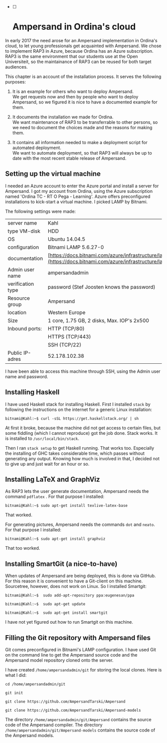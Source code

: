 * [ ] # Ampersand in Ordina's cloud

In early 2017 the need arose for an Ampersand implementation in Ordina's cloud, to let young professionals get acquainted with Ampersand. We chose to implement RAP3 in Azure, because Ordina has an Azure subscription. RAP3 is the same environment that our students use at the Open Universiteit, so the maintainance of RAP3 can be reused for both target audiences.

This chapter is an account of the installation process. It serves the following purposes:

1. It is an example for others who want to deploy Ampersand.  
   We get requests now and then by people who want to deploy Ampersand, so we figured it is nice to have a documented example for them.

2. It documents the installation we made for Ordina.  
   We want maintenance of RAP3 to be transferrable to other persons, so we need to document the choices made and the reasons for making them.

3. It contains all information needed to make a deployment script for automated deployment.  
   We want to automate deployment, so that RAP3 will always be up to date with the most recent stable release of Ampersand.

## Setting up the virtual machine

I needed an Azure account to enter the Azure portal and install a server for Ampersand. I got my account from Ordina, using the Azure subscription named 'Ordina TC - RT O Pega - Learning'. Azure offers preconfigured installations to kick-start a virtual machine. I picked LAMP by Bitnami.

The following settings were made:

|  |  |
| :--- | :--- |
| server name | Kahl |
| type VM-disk | HDD |
| OS | Ubuntu 14.04.5 |
| configuration | Bitnami LAMP 5.6.27-0 |
| documentation | [https://docs.bitnami.com/azure/infrastructure/lamp](https://docs.bitnami.com/azure/infrastructure/lamp) |
| Admin user name | ampersandadmin |
| verification type | password \(Stef Joosten knows the password\) |
| Resource group | Ampersand |
| location | Western Europe |
| Size | 1 core, 1.75 GB, 2 disks, Max. IOP's 2x500 |
| Inbound ports: | HTTP \(TCP/80\) |
|  | HTTPS \(TCP/443\) |
|  | SSH \(TCP/22\) |
| Public IP-adres | 52.178.102.38 |

I have been able to access this machine through SSH, using the Admin user name and password.

## Installing Haskell

I have used Haskell stack for installing Haskell. First I installed `stack` by following the instructions on the internet for a generic Linux installation:

`bitnami@Kahl:~$ curl -sSL https://get.haskellstack.org/ | sh`

At first it broke, because the machine did not get access to certain files, but some fiddling \(which I cannot reproduce\) got the job done. Stack works. It is installed to `/usr/local/bin/stack`.

Then I ran `stack setup` to get Haskell running. That works too. Especially the installing of GHC takes considerable time, which passes without generating any output. Knowing how much is involved in that, I decided not to give up and just wait for an hour or so.

## Installing LaTeX and GraphViz

As RAP3 lets the user generate documentation, Ampersand needs the command `pdflatex` . For that purpose I installed:

`bitnami@Kahl:~$ sudo apt-get install texlive-latex-base`

That worked.

For generating pictures, Ampersand needs the commands `dot` and `neato`. For that purpose I installed:

```
bitnami@Kahl:~$ sudo apt-get install graphviz
```

That too worked.

## Installing SmartGit \(a nice-to-have\)

When updates of Ampersand are being deployed, this is done via GitHub. For this reason it is convenient to have a Git-client on this machine. Sourcetree, however, does not work on Linux. So I installed Smartgit:

```
bitnami@Kahl:~$  sudo add-apt-repository ppa:eugenesan/ppa

bitnami@Kahl:~$  sudo apt-get update

bitnami@Kahl:~$  sudo apt-get install smartgit
```

I have not yet figured out how to run Smartgit on this machine.

## Filling the Git repository with Ampersand files

Git comes preconfigured in Bitnami's LAMP configuration. I have used Git on the command line to get the Ampersand source code and the Ampersand model repository cloned onto the server.

I have created `/home/ampersandadmin/git` for storing the local clones. Here is what I did:

`cd /home/ampersandadmin/git`

`git init`

`git clone https://github.com/AmpersandTarski/Ampersand`

`git clone https://github.com/AmpersandTarski/Ampersand-models`

The directory `/home/ampersandadmin/git/Ampersand` contains the source code of the Ampersand compiler. The directory `/home/ampersandadmin/git/Ampersand-models` contains the source code of the Ampersand models.

